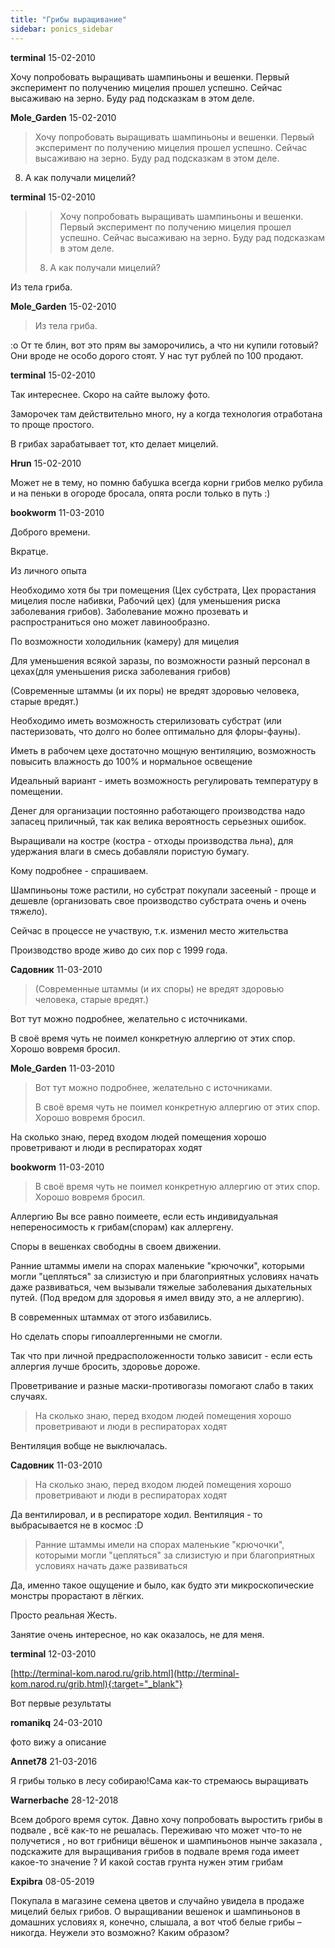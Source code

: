 ```yaml
---
title: "Грибы выращивание"
sidebar: ponics_sidebar
---
```


**terminal** 15-02-2010

Хочу попробовать выращивать шампиньоны и вешенки. Первый эксперимент по получению мицелия прошел успешно. Сейчас высаживаю на зерно. Буду рад подсказкам в этом деле.


**Mole_Garden** 15-02-2010

> Хочу попробовать выращивать шампиньоны и вешенки. Первый эксперимент по получению мицелия прошел успешно. Сейчас высаживаю на зерно. Буду рад подсказкам в этом деле.

 8) А как получали мицелий?


**terminal** 15-02-2010

> > Хочу попробовать выращивать шампиньоны и вешенки. Первый эксперимент по получению мицелия прошел успешно. Сейчас высаживаю на зерно. Буду рад подсказкам в этом деле.
> 
>  8) А как получали мицелий?

Из тела гриба.


**Mole_Garden** 15-02-2010

> Из тела гриба.

 :o От те блин, вот это прям вы заморочились, а что ни купили готовый? Они вроде не особо дорого стоят. У нас тут рублей по 100 продают. 


**terminal** 15-02-2010

Так интереснее. Скоро на сайте выложу фото.

Заморочек там действительно много, ну а когда технология отработана то проще простого.

В грибах зарабатывает тот, кто делает мицелий.


**Hrun** 15-02-2010

Может не в тему, но помню бабушка всегда корни грибов мелко рубила и на пеньки в огороде бросала, опята росли только в путь :)


**bookworm** 11-03-2010

Доброго времени.

Вкратце.

Из личного опыта

Необходимо хотя бы три помещения (Цех субстрата, Цех прорастания мицелия после набивки, Рабочий цех) (для уменьшения риска заболевания грибов). Заболевание можно прозевать и распространиться оно может лавинообразно.

По возможности холодильник (камеру) для мицелия

Для уменьшения всякой заразы, по возможности разный персонал в цехах(для уменьшения риска заболевания грибов)

(Современные штаммы (и их поры) не вредят здоровью человека, старые вредят.)

Необходимо иметь возможность стерилизовать субстрат (или пастеризовать, что долго но более оптимально для флоры-фауны).

Иметь в рабочем цехе достаточно мощную вентиляцию, возможность повысить влажность до 100% и нормальное освещение

Идеальный вариант - иметь возможность регулировать температуру в помещении.

Денег для организации постоянно работающего производства надо запасец приличный, так как велика вероятность серьезных ошибок.

Выращивали на костре (костра - отходы производства льна), для удержания влаги в смесь добавляли пористую бумагу.

Кому подробнее - спрашиваем.

Шампиньоны тоже растили, но субстрат покупали засееный - проще и дешевле (организовать свое производство субстрата очень и очень тяжело).

Сейчас в процессе не участвую, т.к. изменил место жительства

Производство вроде живо до сих пор с 1999 года.


**Садовник** 11-03-2010

> (Современные штаммы (и их споры) не вредят здоровью человека, старые вредят.)

Вот тут можно подробнее, желательно с источниками.

В своё время чуть не поимел конкретную аллергию от этих спор. Хорошо вовремя бросил.


**Mole_Garden** 11-03-2010

> Вот тут можно подробнее, желательно с источниками.
> 
> В своё время чуть не поимел конкретную аллергию от этих спор. Хорошо вовремя бросил.

На сколько знаю, перед входом людей помещения хорошо проветривают и люди в респираторах ходят


**bookworm** 11-03-2010

> В своё время чуть не поимел конкретную аллергию от этих спор. Хорошо вовремя бросил.

Аллергию Вы все равно поимеете, если есть индивидуальная непереносимость к грибам(спорам) как аллергену.

Споры в вешенках свободны в своем движении.

Ранние штаммы имели на спорах маленькие "крючочки", которыми могли "цепляться" за слизистую и при благоприятных условиях начать даже развиваться, чем вызывали тяжелые заболевания дыхательных путей. (Под вредом для здоровья я имел ввиду это, а не аллергию).

В современных штаммах от этого избавились.

Но сделать споры гипоаллергенными не смогли.

Так что при личной предрасположенности только зависит - если есть аллергия лучше бросить, здоровье дороже.

Проветривание и разные маски-противогазы помогают слабо в таких случаях.

> На сколько знаю, перед входом людей помещения хорошо проветривают и люди в респираторах ходят

Вентиляция вобще не выключалась.


**Садовник** 11-03-2010

> На сколько знаю, перед входом людей помещения хорошо проветривают и люди в респираторах ходят

Да вентилировал, и в респираторе ходил. Вентиляция - то выбрасывается не в космос :D

> Ранние штаммы имели на спорах маленькие "крючочки", которыми могли "цепляться" за слизистую и при благоприятных условиях начать даже развиваться 

Да, именно такое ощущение и было, как будто эти микроскопические монстры прорастают в лёгких.

Просто реальная Жесть.

Занятие очень интересное, но как оказалось, не для меня.


**terminal** 12-03-2010

[http://terminal-kom.narod.ru/grib.html](http://terminal-kom.narod.ru/grib.html){:target="_blank"}

Вот первые результаты


**romanikq** 24-03-2010

фото вижу а описание 


**Annet78** 21-03-2016

Я грибы только в лесу собираю!Сама как-то стремаюсь выращивать


**Warnerbache** 28-12-2018

Всем доброго время суток. Давно хочу попробовать выростить грибы в подвале , всё как-то не решалась. Переживаю что может что-то не получетися , но вот грибници вёшенок и шампиньонов нынче заказала , подскажите для выращивания грибов в подвале время года имеет какое-то значение ? И какой состав грунта нужен этим грибам


**Expibra** 08-05-2019

Покупала в магазине семена цветов и случайно увидела в продаже мицелий белых грибов. О выращивании вешенок и шампиньонов в домашних условиях я, конечно, слышала, а вот чтоб белые грибы – никогда. Неужели это возможно? Каким образом?


